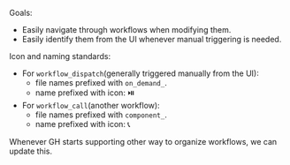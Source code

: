 Goals:
- Easily navigate through workflows when modifying them.
- Easily identify them from the UI whenever manual triggering is needed.

Icon and naming standards:
- For `workflow_dispatch`(generally triggered manually from the UI):
  - file names prefixed with `on_demand_`.
  - name prefixed with icon: ⏯️
- For `workflow_call`(another workflow):
  - file names prefixed with `component_`.
  - name prefixed with icon: 📞

Whenever GH starts supporting other way to organize workflows, we can update this.
